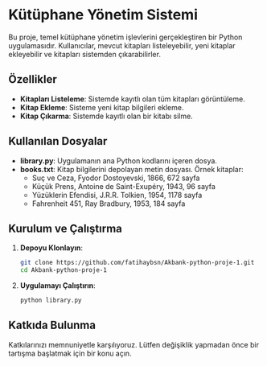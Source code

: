 # Kütüphane Yönetim Sistemi

Bu proje, temel kütüphane yönetim işlevlerini gerçekleştiren bir Python uygulamasıdır. Kullanıcılar, mevcut kitapları listeleyebilir, yeni kitaplar ekleyebilir ve kitapları sistemden çıkarabilirler.

## Özellikler

- **Kitapları Listeleme**: Sistemde kayıtlı olan tüm kitapları görüntüleme.
- **Kitap Ekleme**: Sisteme yeni kitap bilgileri ekleme.
- **Kitap Çıkarma**: Sistemde kayıtlı olan bir kitabı silme.

## Kullanılan Dosyalar

- **library.py**: Uygulamanın ana Python kodlarını içeren dosya.
- **books.txt**: Kitap bilgilerini depolayan metin dosyası. Örnek kitaplar:
  - Suç ve Ceza, Fyodor Dostoyevski, 1866, 672 sayfa
  - Küçük Prens, Antoine de Saint-Exupéry, 1943, 96 sayfa
  - Yüzüklerin Efendisi, J.R.R. Tolkien, 1954, 1178 sayfa
  - Fahrenheit 451, Ray Bradbury, 1953, 184 sayfa

## Kurulum ve Çalıştırma

1. **Depoyu Klonlayın**:
   ```bash
   git clone https://github.com/fatihaybsn/Akbank-python-proje-1.git
   cd Akbank-python-proje-1
   ```

2. **Uygulamayı Çalıştırın**:
   ```bash
   python library.py
   ```

## Katkıda Bulunma

Katkılarınızı memnuniyetle karşılıyoruz. Lütfen değişiklik yapmadan önce bir tartışma başlatmak için bir konu açın.
